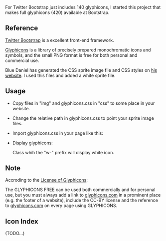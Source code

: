 For Twitter Bootstrap just includes 140 glyphicons, I started this 
project that makes full glyphicons (420) available at Bootstrap.

## Reference

[Twitter Bootstrap](http://twitter.github.com/bootstrap) is a 
excellent front-end framework.

[Glyphicons](http://glyphicons.com/) is a library of precisely 
prepared monochromatic icons and symbols, and the small PNG 
format is free for both personal and commercial use.

Blue Daniel has generated the CSS sprite image file and CSS styles 
on [his website](http://supercerebral.com/glyphicons-to-halflings-sprite/). 
I used this files and added a white sprite file.

## Usage

* Copy files in "img" and glyphicons.css in "css" to some place 
  in your website.

* Change the relative path in glyphicons.css to point your 
  sprite image files.

* Import glyphicons.css in your page like this:

    <link href="/path/to/glyphicons.css" rel="stylesheet" />

* Display glyphicons:

    <i class="glyphicon-[icon_name]"></i>
    <i class="w-glyphicon-[icon_name]"></i>

  Class whih the "w-" prefix will display white icon.

## Note

Accroding to the [License of Glyphicons](http://glyphicons.com/glyphicons-licenses/):

The GLYPHICONS FREE can be used both commercially and for personal use, but you must 
always add a link to [glyphicons.com](http://glyphicons.com/) in a prominent place 
(e.g. the footer of a website), include the CC-BY license and the reference to
[glyphicons.com](http://glyphicons.com/) on every page using GLYPHICONS.

## Icon Index

(TODO...)

